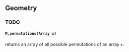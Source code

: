 ## Geometry


### TODO

#### `M.permutations(Array x)`
returns an array of all possible permutations of an array `x`.
